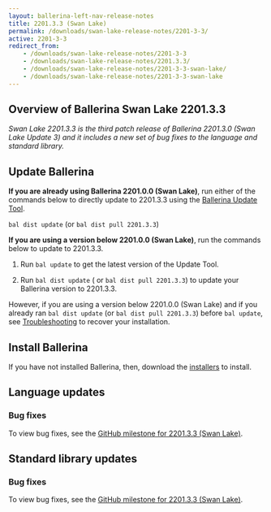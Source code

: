```yaml
---
layout: ballerina-left-nav-release-notes
title: 2201.3.3 (Swan Lake) 
permalink: /downloads/swan-lake-release-notes/2201-3-3/
active: 2201-3-3
redirect_from: 
    - /downloads/swan-lake-release-notes/2201-3-3
    - /downloads/swan-lake-release-notes/2201.3.3/
    - /downloads/swan-lake-release-notes/2201-3-3-swan-lake/
    - /downloads/swan-lake-release-notes/2201-3-3-swan-lake
---
```


## Overview of Ballerina Swan Lake 2201.3.3

<em>Swan Lake 2201.3.3 is the third patch release of Ballerina 2201.3.0 (Swan Lake Update 3) and it includes a new set of bug fixes to the language and standard library.</em>

## Update Ballerina

**If you are already using Ballerina 2201.0.0 (Swan Lake)**, run either of the commands below to directly update to 2201.3.3 using the [Ballerina Update Tool](/learn/bal-command/update-tool/).

`bal dist update` (or `bal dist pull 2201.3.3`)

**If you are using a version below 2201.0.0 (Swan Lake)**, run the commands below to update to 2201.3.3.

1. Run `bal update` to get the latest version of the Update Tool.

2. Run `bal dist update` ( or `bal dist pull 2201.3.3`) to update your Ballerina version to 2201.3.3.

However, if you are using a version below 2201.0.0 (Swan Lake) and if you already ran `bal dist update` (or `bal dist pull 2201.3.3`) before `bal update`, see [Troubleshooting](/downloads/swan-lake-release-notes/swan-lake-2201.0.0#troubleshooting) to recover your installation.

## Install Ballerina

If you have not installed Ballerina, then, download the [installers](/downloads/#swanlake) to install.

## Language updates

### Bug fixes

To view bug fixes, see the [GitHub milestone for 2201.3.3 (Swan Lake)](https://github.com/ballerina-platform/ballerina-lang/issues?q=is%3Aissue+label%3AType%2FBug+is%3Aclosed+milestone%3A2201.3.3+label%3ATeam%2FCompilerFE).

## Standard library updates

### Bug fixes

To view bug fixes, see the [GitHub milestone for 2201.3.3 (Swan Lake)](https://github.com/ballerina-platform/ballerina-standard-library/issues?q=is%3Aissue+milestone%3A2201.3.3+label%3AType%2FBug+is%3Aclosed+).
